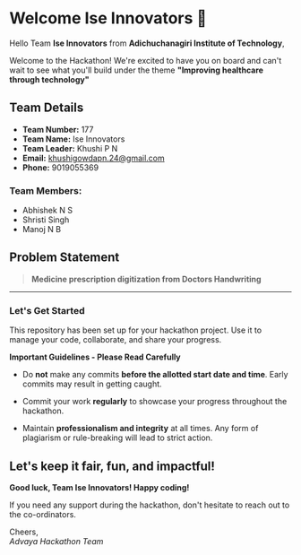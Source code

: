 # Welcome Ise Innovators 👋

Hello Team **Ise Innovators** from **Adichuchanagiri Institute of Technology**,

Welcome to the Hackathon! We're excited to have you on board and can't wait to see what you'll build under the theme **"Improving healthcare through technology"** 

## Team Details

- **Team Number:** 177  
- **Team Name:** Ise Innovators
- **Team Leader:** Khushi P N  
- **Email:** khushigowdapn.24@gmail.com  
- **Phone:** 9019055369  

### Team Members:
- Abhishek N S 
- Shristi Singh 
- Manoj N B 

## Problem Statement

> **Medicine prescription digitization from Doctors Handwriting**

---

### Let's Get Started 

This repository has been set up for your hackathon project. Use it to manage your code, collaborate, and share your progress.

**Important Guidelines - Please Read Carefully**

- Do **not** make any commits **before the allotted start date and time**. Early commits may result in getting caught.
- Commit your work **regularly** to showcase your progress throughout the hackathon.

- Maintain **professionalism and integrity** at all times. Any form of plagiarism or rule-breaking will lead to strict action.

Let's keep it fair, fun, and impactful! 
---

**Good luck, Team Ise Innovators! Happy coding!**

If you need any support during the hackathon, don't hesitate to reach out to the co-ordinators.

Cheers,  
_Advaya Hackathon Team_